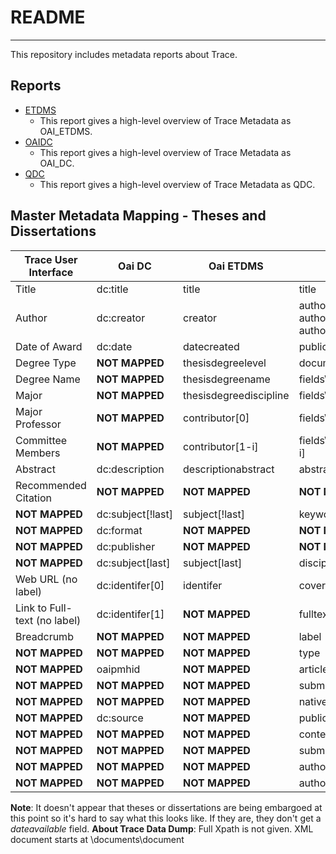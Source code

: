 # README

---

This repository includes metadata reports about Trace.

## Reports

* [ETDMS](https://github.com/markpbaggett/trace_metadata_reports/blob/master/etdms_report.md)
	* This report gives a high-level overview of Trace Metadata as OAI_ETDMS.
* [OAIDC](https://github.com/markpbaggett/trace_metadata_reports/blob/master/oaidc_report.md)
	* This report gives a high-level overview of Trace Metadata as OAI_DC.
* [QDC](https://github.com/markpbaggett/trace_metadata_reports/blob/master/qdc_report.md)
	* This report gives a high-level overview of Trace Metadata as QDC.

## Master Metadata Mapping - Theses and Dissertations

| Trace User Interface                   | Oai DC                       | Oai ETDMS   | Trace Data Dump | OAI QDC |
| -------------------------------------- | ---------------------------- | ----------- | -------------------- | ------- |
| Title | dc:title | title | title | dc:title |
| Author | dc:creator | creator | authors\author\fname, authors\author\mname, authors\author\lname  |  dc:creator |
| Date of Award | dc:date | datecreated | publicationdate | dc:datecreated  |
| Degree Type | **NOT MAPPED** |  thesisdegreelevel | document-type  | dc:thesisdegreelevel  |
| Degree Name | **NOT MAPPED** | thesisdegreename | fields\field@name='degree_name'\value  | dc:thesisdegreename |
| Major | **NOT MAPPED** | thesisdegreediscipline | fields\field@name='department'\value | dc:thesisdegreediscipline |
| Major Professor | **NOT MAPPED** | contributor[0] | fields\field@name='advisor1'\value | dc:contributor[0] |
| Committee Members | **NOT MAPPED** | contributor[1-i] | fields\field@name='advisor2'\value[0-i] | dc:contributor[1-i] |
| Abstract | dc:description | descriptionabstract | abstract | dc:descriptionabstract |
| Recommended Citation | **NOT MAPPED** | **NOT MAPPED** | **NOT MAPPED** | **NOT MAPPED** |
| **NOT MAPPED** | dc:subject[!last] | subject[!last] | keywords\keyword | dc:subject[!last] |
| **NOT MAPPED** | dc:format | **NOT MAPPED** | **NOT MAPPED** | **NOT MAPPED** |
| **NOT MAPPED** | dc:publisher | **NOT MAPPED** | **NOT MAPPED** |  **NOT MAPPED** |
| **NOT MAPPED** | dc:subject[last] | subject[last] | disciplines\discipline | dc:subject[last] |
| Web URL (no label) | dc:identifer[0] | identifer | coverpage-url | dc:identifer |
| Link to Full-text (no label) | dc:identifer[1] | **NOT MAPPED** | fulltext-url | **NOT MAPPED** |
| Breadcrumb | **NOT MAPPED** | **NOT MAPPED** | label | **NOT MAPPED** |
| **NOT MAPPED** | **NOT MAPPED** | **NOT MAPPED** | type | **NOT MAPPED** |
| **NOT MAPPED** | oaipmhid | **NOT MAPPED** | articleid | oaipmhid |
| **NOT MAPPED** | **NOT MAPPED** | **NOT MAPPED** | submission date | **NOT MAPPED** |
| **NOT MAPPED** | **NOT MAPPED** | **NOT MAPPED** | native-url | **NOT MAPPED** |
| **NOT MAPPED** | dc:source | **NOT MAPPED** | publication-title | **NOT MAPPED**  |
| **NOT MAPPED** | **NOT MAPPED** | **NOT MAPPED** | context-key | **NOT MAPPED** |
| **NOT MAPPED** | **NOT MAPPED** | **NOT MAPPED** | submission-path | **NOT MAPPED** |
| **NOT MAPPED** | **NOT MAPPED** | **NOT MAPPED** | authors\author\email | **NOT MAPPED** |
| **NOT MAPPED** | **NOT MAPPED** | **NOT MAPPED** | authors\author\institution | **NOT MAPPED** |

**Note**: It doesn't appear that theses or dissertations are being embargoed at this point so it's hard to say what this looks like.  If they are, they don't get a *dateavailable* field.
**About Trace Data Dump**: Full Xpath is not given.  XML document starts at \documents\document
